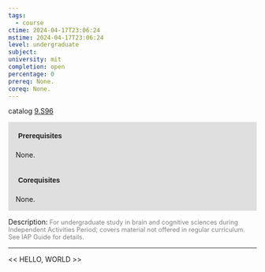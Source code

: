 ```yaml
---
tags:
  - course
ctime: 2024-04-17T23:06:24
mstime: 2024-04-17T23:06:24
level: undergraduate
subject: 
university: mit
completion: open
percentage: 0
prereq: None.
coreq: None.
---
```


catalog [9.S96](http://student.mit.edu/catalog/m9b.html#9.S96)

<span style="display: block; padding: 15px; background-color: rgb(100, 100, 100, 0.2);"><font id="m_prereq3849_0" style="display: block; font-family: Arial, sans-serif; font-weight: bold; padding: 5px">Prerequisites</font><br><span id="prereq3849_0">None.</span></span>
<span style="display: block; padding: 15px; background-color: rgb(100, 100, 100, 0.2);"><font id="m_coreq3849_0" style="display: block; font-family: Arial, sans-serif; font-weight: bold; padding: 5px">Corequisites</font><br><span id="coreq3849_0">None.</span></span>

<font style="">Description:</font>
<font style="color: grey; font-size: 0.8rem;">For undergraduate study in brain and cognitive sciences during Independent Activities Period; covers material not offered in regular curriculum. See IAP Guide for details.</font>



---

<< HELLO, WORLD >>
